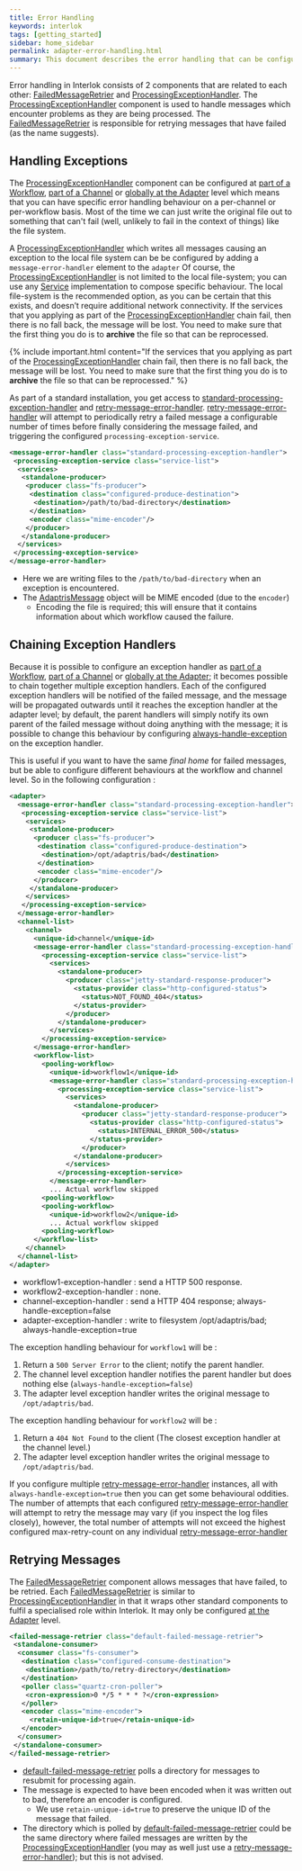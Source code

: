 ```yaml
---
title: Error Handling
keywords: interlok
tags: [getting_started]
sidebar: home_sidebar
permalink: adapter-error-handling.html
summary: This document describes the error handling that can be configured within Interlok
---
```

Error handling in Interlok consists of 2 components that are related to each other: [FailedMessageRetrier][] and [ProcessingExceptionHandler][]. The [ProcessingExceptionHandler][] component is used to handle messages which encounter problems as they are being processed. The [FailedMessageRetrier][] is responsible for retrying messages that have failed (as the name suggests).

## Handling Exceptions ##

The [ProcessingExceptionHandler][] component can be configured at [part of a Workflow][], [part of a Channel][] or [globally at the Adapter][] level which means that you can have specific error handling behaviour on a per-channel or per-workflow basis. Most of the time we can just write the original file out to something that can't fail (well, unlikely to fail in the context of things) like the file system.

A [ProcessingExceptionHandler] which writes all messages causing an exception to the local file system can be be configured by adding a `message-error-handler` element to the `adapter` Of course, the [ProcessingExceptionHandler][] is not limited to the local file-system; you can use any [Service] implementation to compose specific behaviour.  The local file-system is the recommended option, as you can be certain that this exists, and doesn’t require additional network connectivity.  If the services that you applying as part of the [ProcessingExceptionHandler] chain fail, then there is no fall back, the message will be lost. You need to make sure that the first thing you do is to __archive__ the file so that can be reprocessed.

{% include important.html content="If the services that you applying as part of the [ProcessingExceptionHandler] chain fail, then there is no fall back, the message will be lost. You need to make sure that the first thing you do is to __archive__ the file so that can be reprocessed." %}

As part of a standard installation, you get access to [standard-processing-exception-handler][] and [retry-message-error-handler][]. [retry-message-error-handler][] will attempt to periodically retry a failed message a configurable number of times before finally considering the message failed, and triggering the configured `processing-exception-service`.

```xml
<message-error-handler class="standard-processing-exception-handler">
 <processing-exception-service class="service-list">
  <services>
   <standalone-producer>
    <producer class="fs-producer">
     <destination class="configured-produce-destination">
      <destination>/path/to/bad-directory</destination>
     </destination>
     <encoder class="mime-encoder"/>
    </producer>
   </standalone-producer>
  </services>
 </processing-exception-service>
</message-error-handler>
```

- Here we are writing files to the `/path/to/bad-directory` when an exception is encountered.
- The [AdaptrisMessage] object will be MIME encoded (due to the `encoder`)
    - Encoding the file is required; this will ensure that it contains information about which workflow caused the failure.

## Chaining Exception Handlers ##

Because it is possible to configure an exception handler as [part of a Workflow][], [part of a Channel][] or [globally at the Adapter][]; it becomes possible to chain together multiple exception handlers. Each of the configured exception handlers will be notified of the failed message, and the message will be propagated outwards until it reaches the exception handler at the adapter level; by default, the parent handlers will simply notify its own parent of the failed message without doing anything with the message; it is possible to change this behaviour by configuring [always-handle-exception][] on the exception handler.

This is useful if you want to have the same _final home_ for failed messages, but be able to configure different behaviours at the workflow and channel level. So in the following configuration :

```xml
<adapter>
  <message-error-handler class="standard-processing-exception-handler">
   <processing-exception-service class="service-list">
    <services>
     <standalone-producer>
      <producer class="fs-producer">
       <destination class="configured-produce-destination">
        <destination>/opt/adaptris/bad</destination>
       </destination>
       <encoder class="mime-encoder"/>
      </producer>
     </standalone-producer>
    </services>
   </processing-exception-service>
  </message-error-handler>
  <channel-list>
    <channel>
      <unique-id>channel</unique-id>
      <message-error-handler class="standard-processing-exception-handler">
        <processing-exception-service class="service-list">
          <services>
            <standalone-producer>
              <producer class="jetty-standard-response-producer">
                <status-provider class="http-configured-status">
                  <status>NOT_FOUND_404</status>
                </status-provider>
              </producer>
            </standalone-producer>
          </services>
        </processing-exception-service>
      </message-error-handler>
      <workflow-list>
        <pooling-workflow>
          <unique-id>workflow1</unique-id>
          <message-error-handler class="standard-processing-exception-handler">
            <processing-exception-service class="service-list">
              <services>
                <standalone-producer>
                  <producer class="jetty-standard-response-producer">
                    <status-provider class="http-configured-status">
                      <status>INTERNAL_ERROR_500</status>
                    </status-provider>
                  </producer>
                </standalone-producer>
              </services>
            </processing-exception-service>
          </message-error-handler>
          ... Actual workflow skipped
        <pooling-workflow>
        <pooling-workflow>
          <unique-id>workflow2</unique-id>
          ... Actual workflow skipped
        <pooling-workflow>
      </workflow-list>
    </channel>
  </channel-list>
</adapter>
```

- workflow1-exception-handler : send a HTTP 500 response.
- workflow2-exception-handler : none.
- channel-exception-handler : send a HTTP 404 response; always-handle-exception=false
- adapter-exception-handler : write to filesystem /opt/adaptris/bad; always-handle-exception=true

The exception handling behaviour for `workflow1` will be :

1. Return a `500 Server Error` to the client; notify the parent handler.
1. The channel level exception handler notifies the parent handler but does nothing else (`always-handle-exception=false`)
1. The adapter level exception handler writes the original message to `/opt/adaptris/bad`.

The exception handling behaviour for `workflow2` will be :

1. Return a `404 Not Found` to the client (The closest exception handler at the channel level.)
1. The adapter level exception handler writes the original message to `/opt/adaptris/bad`.

If you configure multiple [retry-message-error-handler][] instances, all with `always-handle-exception=true` then you can get some behavioural oddities. The number of attempts that each configured [retry-message-error-handler][] will attempt to retry the message may vary (if you inspect the log files closely), however, the total number of attempts will not exceed the highest configured max-retry-count on any individual [retry-message-error-handler][]


## Retrying Messages ##

The [FailedMessageRetrier] component allows messages that have failed, to be retried. Each [FailedMessageRetrier] is similar to [ProcessingExceptionHandler] in that it wraps other standard components to fulfil a specialised role within Interlok. It may only be configured [at the Adapter][] level.

```xml
<failed-message-retrier class="default-failed-message-retrier">
 <standalone-consumer>
  <consumer class="fs-consumer">
   <destination class="configured-consume-destination">
    <destination>/path/to/retry-directory</destination>
   </destination>
   <poller class="quartz-cron-poller">
    <cron-expression>0 */5 * * * ?</cron-expression>
   </poller>
   <encoder class="mime-encoder">
     <retain-unique-id>true</retain-unique-id>
   </encoder>
  </consumer>
 </standalone-consumer>
</failed-message-retrier>
```

- [default-failed-message-retrier][] polls a directory for messages to resubmit for processing again.
- The message is expected to have been encoded when it was written out to bad, therefore an encoder is configured.
    - We use `retain-unique-id=true` to preserve the unique ID of the message that failed.
- The directory which is polled by [default-failed-message-retrier][] could be the same directory where failed messages are written by the [ProcessingExceptionHandler] (you may as well just use a [retry-message-error-handler][]); but this is not advised.


[AdaptrisMessage]: https://development.adaptris.net/nexus/content/sites/javadocs/com/adaptris/interlok-core/3.8-SNAPSHOT/com/adaptris/core/AdaptrisMessage.html
[FailedMessageRetrier]: https://development.adaptris.net/nexus/content/sites/javadocs/com/adaptris/interlok-core/3.8-SNAPSHOT/com/adaptris/core/FailedMessageRetrier.html
[ProcessingExceptionHandler]: https://development.adaptris.net/nexus/content/sites/javadocs/com/adaptris/interlok-core/3.8-SNAPSHOT/com/adaptris/core/ProcessingExceptionHandler.html
[part of a Workflow]: https://development.adaptris.net/nexus/content/sites/javadocs/com/adaptris/interlok-core/3.8-SNAPSHOT/com/adaptris/core/WorkflowImp.html#setMessageErrorHandler-com.adaptris.core.ProcessingExceptionHandler-
[part of a Channel]: https://development.adaptris.net/nexus/content/sites/javadocs/com/adaptris/interlok-core/3.8-SNAPSHOT/com/adaptris/core/Channel.html#setMessageErrorHandler-com.adaptris.core.ProcessingExceptionHandler-
[globally at the Adapter]: https://development.adaptris.net/nexus/content/sites/javadocs/com/adaptris/interlok-core/3.8-SNAPSHOT/com/adaptris/core/Adapter.html#setMessageErrorHandler-com.adaptris.core.ProcessingExceptionHandler-
[service-list]: https://development.adaptris.net/nexus/content/sites/javadocs/com/adaptris/interlok-core/3.8-SNAPSHOT/com/adaptris/core/ServiceList.html
[Service]: https://development.adaptris.net/nexus/content/sites/javadocs/com/adaptris/interlok-core/3.8-SNAPSHOT/com/adaptris/core/Service.html
[standard-processing-exception-handler]: https://development.adaptris.net/nexus/content/sites/javadocs/com/adaptris/interlok-core/3.8-SNAPSHOT/com/adaptris/core/StandardProcessingExceptionHandler.html
[retry-message-error-handler]: https://development.adaptris.net/nexus/content/sites/javadocs/com/adaptris/interlok-core/3.8-SNAPSHOT/com/adaptris/core/RetryMessageErrorHandler.html
[at the Adapter]: https://development.adaptris.net/nexus/content/sites/javadocs/com/adaptris/interlok-core/3.8-SNAPSHOT/com/adaptris/core/Adapter.html#setFailedMessageRetrier-com.adaptris.core.FailedMessageRetrier-
[default-failed-message-retrier]: https://development.adaptris.net/nexus/content/sites/javadocs/com/adaptris/interlok-core/3.8-SNAPSHOT/com/adaptris/core/DefaultFailedMessageRetrier.html
[always-handle-exception]: https://development.adaptris.net/nexus/content/sites/javadocs/com/adaptris/interlok-core/3.8-SNAPSHOT/com/adaptris/core/RootProcessingExceptionHandler.html#setAlwaysHandleException-java.lang.Boolean-

